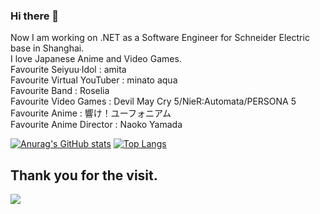 ### Hi there 👋
Now I am  working on .NET as a Software Engineer for Schneider Electric base in Shanghai.  
I love Japanese Anime and Video Games.  
Favourite Seiyuu·Idol : amita  
Favourite Virtual YouTuber : minato aqua  
Favourite Band : Roselia  
Favourite Video Games : Devil May Cry 5/NieR:Automata/PERSONA 5  
Favourite Anime : 響け！ユーフォニアム  
Favourite Anime Director : Naoko Yamada  
<!--
**OrangecatQAQ/OrangecatQAQ** is a ✨ _special_ ✨ repository because its `README.md` (this file) appears on your GitHub profile.

Here are some ideas to get you started:

- 🔭 I’m currently working on ...
- 🌱 I’m currently learning ...
- 👯 I’m looking to collaborate on ...
- 🤔 I’m looking for help with ...
- 💬 Ask me about ...
- 📫 How to reach me: ...
- 😄 Pronouns: ...
- ⚡ Fun fact: ...
-->

[![Anurag's GitHub stats](https://github-readme-stats.vercel.app/api?username=Caitianci433)](https://github.com/anuraghazra/github-readme-stats)
[![Top Langs](https://github-readme-stats.vercel.app/api/top-langs/?username=Caitianci433&layout=compact)](https://github.com/anuraghazra/github-readme-stats)

## Thank you for the visit.

![](http://profile-counter.glitch.me/Caitianci433/count.svg)
